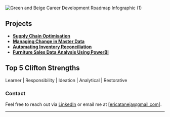 


![Green and Beige Career Development Roadmap Infographic (1)](https://github.com/user-attachments/assets/4953bce7-59b6-40f7-9fe1-51413096f1e5)






## Projects

- **[Supply Chain Optimisation](https://ericataneja1.github.io/SypplyChainOptimisation/)**
- **[Managing Change in Master Data](https://ericataneja1.github.io/Impact-Analysis/)**
- **[Automating Inventory Reconciliation](https://ericataneja1.github.io/Automated-Inventory-Recon/)**
- **[Furniture Sales Data Analysis Using PowerBI](https://ericataneja1.github.io/Projects/)**




## Top 5 Clifton Strengths

Learner | Responsibility | Ideation | Analytical | Restorative

### Contact

Feel free to reach out via [LinkedIn](https://www.linkedin.com/in/erica-taneja/) or email me at [ericataneja@gmail.com].

---



